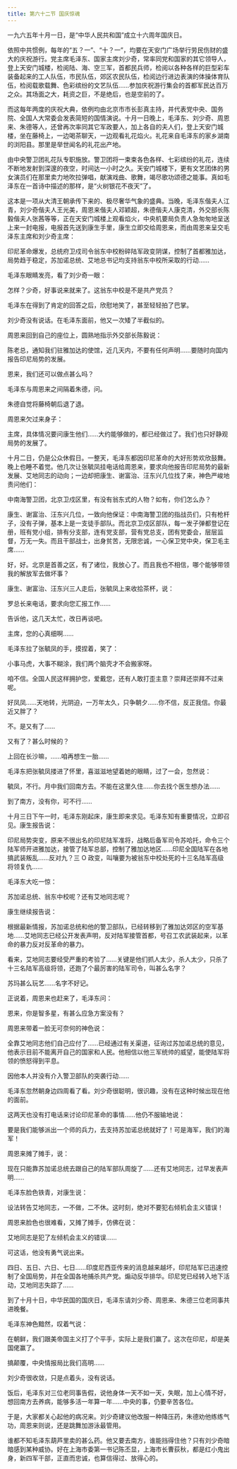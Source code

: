 ```yaml
---
title: 第六十二节 国庆惊魂
---
```


一九六五年十月一日，是“中华人民共和国”成立十六周年国庆日。

依照中共惯例，每年的“五？一”、“十？一”，均要在天安门广场举行劳民伤财的盛大的庆祝游行。党主席毛泽东、国家主席刘少奇，常率同党和国家的其它领导人，登上天安门城楼，检阅陆、海、空三军，首都民兵师，检阅以各种各样的巨型彩车装备起来的工人队伍，市民队伍，郊区农民队伍，检阅边行进边表演的体操体育队伍，检阅载歌载舞、色彩缤纷的文艺队伍……参加庆祝游行集会的首都军民达百万之众。其场面之大，耗资之巨，不是绝后，也是空前的了。

而这每年两度的庆祝大典，依例均由北京市市长彭真主持，并代表党中央、国务院、全国人大常委会发表简短的国情演说。十月一日晚上，毛泽东、刘少奇、周恩来、朱德等人，还曾再次率同其它军政要人，加上各自的夫人们，登上天安门城楼，坐在藤椅上，一边喝茶聊天，一边观看礼花焰火。礼花来自毛泽东的家乡湖南的浏阳县。那里是举世闻名的礼花出产地。

由中央警卫团礼花队专职施放。警卫团将一束束各色各样、七彩缤纷的礼花，连续不断地发射到深邃的夜空，时间达一小时之久。天安门城楼下，更有文艺团体的男女演员们在那里卖力地吹拉弹唱，献演戏曲、歌舞，竭尽歌功颂德之能事。真如毛泽东在一首诗中描述的那样，是“火树银花不夜天”了。

这本是一项从大清王朝承传下来的、极尽奢华气象的盛典。当晚，毛泽东偕夫人江青，刘少奇偕夫人王光美，周恩来偕夫人邓颖超，朱德偕夫人康克清，外交部长陈毅偕夫人张茜等等，正在天安门城楼上观看焰火，中央机要局负责人急匆匆地呈送上来一封电报，电报首先送到康生手里，康生立即交给周恩来，而由周恩来呈交毛泽东主席和刘少奇主席：

印尼革命爆发，总统府卫戍司令翁东中校粉碎陆军政变阴谋，控制了首都雅加达，局势趋于稳定，苏加诺总统、艾地总书记均支持翁东中校所采取的行动……

毛泽东眼睛发亮，看了刘少奇一眼：

怎样？少奇，好事说来就来了。这翁东中校是不是共产党员？

毛泽东在得到了肯定的回答之后，欣慰地笑了，甚至轻轻拍了巴掌。

刘少奇没有说话。在毛泽东面前，他又一次矮了半截似的。

周恩来回到自己的座位上，圆熟地指示外交部长陈毅说：

陈老总，通知我们驻雅加达的使馆，近几天内，不要有任何声明……要随时向国内报告印尼局势的发展。

恩来，我们还可以做点甚么吗？

毛泽东与周恩来之间隔着朱德，问。

朱德自觉将藤椅朝后退了退。

周恩来欠过来身子：

主席，具体情况要问康生他们……大约能够做的，都已经做过了。我们也只好静观局势的发展了。

十月二日，仍是公众休假日。一整天，毛泽东都因印尼革命的大好形势欢欣鼓舞。晚上也睡不着觉。他几次让张毓凤挂电话给周恩来，要求向他报告印尼局势的最新发展、艾地同志的动向；一边却把康生、谢富治、汪东兴几位找了来，神色严峻地责问他们：

中南海警卫团，北京卫戍区里，有没有翁东式的人物？如有，你们怎么办？

康生、谢富治、汪东兴几位，一致向他保证：中南海警卫团的指战员们，只有枪杆子，没有子弹，基本上是一支徒手部队。而北京卫戍区部队，每一发子弹都登记在册，班有党小组，排有分支部，连有党支部，营有党总支，团有党委会，层层监督，万无一失。而且干部战士，出身贫苦，无限忠诚，一心保卫党中央，保卫毛主席……

好，好。北京是首善之区，有了诸位，我放心了。而且我也不相信，哪个能够带领我的解放军去做坏事？

康生、谢富治、汪东兴三人走后，张毓凤上来收拾茶杯，说：

罗总长来电话，要求向您汇报工作……

告诉他，这几天太忙，改日再谈吧。

主席，您的心真细啊……

毛泽东拉了张毓凤的手，摸捏着，笑了：

小事马虎，大事不糊涂，我们两个脑壳才不会搬家呀。

咱不信。全国人民这样拥护您，爱戴您，还有人敢打歪主意？崇拜还崇拜不过来呢。

好凤凤……天地转，光阴迫，一万年太久，只争朝夕……你不信，反正我信。你最近又胖了？

不。是又有了……

又有了？甚么时候的？

上回在长沙嘛，……咱再想生一胎……

毛泽东把张毓凤搂进了怀里，喜滋滋地望着她的眼睛，过了一会，忽然说：

毓凤，不行。月中我们回南方去。不能在这里久住……你去找个医生想办法……

到了南方，没有你，可不行……

十月三日下午一时，毛泽东刚起床，康生即来求见。毛泽东知有重要情况，立即召见。康生报告说：

印尼局势突变，原来不很出名的印尼陆军准将，战略后备军司令苏哈托，命令三个陆军师开进雅加达，接管了陆军总部，控制了雅加达地区……印尼全国陆军在各地搞武装叛乱……反对九？三 O 政变，叫嚷要为被翁东中校处死的十三名陆军高级将领复仇……

毛泽东大吃一惊：

苏加诺总统、翁东中校呢？还有艾地同志呢？

康生继续报告说：

根据最新情报，苏加诺总统和他的警卫部队，已经转移到了雅加达郊区的空军基地……艾地同志已经公开发表声明，反对陆军接管首都，号召工农武装起来，以革命的暴力反对反革命的暴力。

看来，艾地同志要经受严重的考验了……关键是他们抓人太少，杀人太少，只杀了十三名陆军高级将领，还跑了个最厉害的陆军司令，叫甚么名字？

苏玛甚么玩艺……名字不好记。

正说着，周恩来也赶来了，毛泽东问：

恩来，你是智多星，有甚么应急方案没有？

周恩来带着一脸无可奈何的神色说：

全靠艾地同志他们自己应付了……已经通过有关渠道，征询过苏加诺总统的意见，他表示目前不能离开自己的国家和人民。他相信以他三军统帅的威望，能使陆军将领的愤怒得到平息。

因他本人并没有介入警卫部队的突袭行动……

毛泽东忽然朝身边四周看了看。刘少奇很聪明，很识趣，没有在这种时候出现在他的面前。

这两天也没有打电话来讨论印尼革命的事情……他仍不服输地说：

要是我们能够派出一个师的兵力，去支持苏加诺总统就好了！可是海军，我们的海军！

周恩来摊了摊手，说：

现在只能靠苏加诺总统去跟自己的陆军部队周旋了……还有艾地同志，过早发表声明……

毛泽东脸色铁青，对康生说：

设法转告艾地同志，一不做，二不休。这时刻，绝对不要犯右倾机会主义错误！

周恩来脸色也很难看，又摊了摊手，仿佛在说：

艾地同志是犯了左倾机会主义的错误……

可这话，他没有勇气说出来。

四日、五日、六日、七日……印度尼西亚传来的消息越来越坏，印尼陆军已迅速控制了全国局势，并在全国各地捕杀共产党。煽动反华排华。印尼党已经转入地下活动，艾地同志失踪了……

到了十月十日，中华民国的国庆日，毛泽东请刘少奇、周恩来、朱德三位老同事共进晚餐。

毛泽东神色黯然，叹着气说：

在朝鲜，我们跟美帝国主义打了个平手，实际上是我们赢了。这次在印尼，却是美国佬赢了。

搞颠覆，中央情报局比我们高明……

刘少奇很收敛，只是点着头，没有说话。

饭后，毛泽东对三位老同事告假，说他身体一天不如一天，失眠，加上心情不好，想回南方去养病，能够多活一年算一年……中央的事，仍要辛苦各位。

于是，大家都关心起他的病况来。刘少奇建议他改服一种降压药，朱德劝他练练气功，周恩来则说，还是跳舞加游泳最管用。

谁都不知毛泽东葫芦里卖的甚么药。他又要去南方，谁能挡得住他？只有刘少奇暗暗感到某种威协。好在上海市委第一书记陈丕显，上海市长曹荻秋，都是红小鬼出身，新四军干部，正直而忠诚，也算信得过、放得心的。
